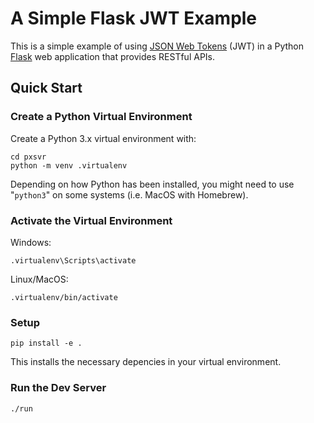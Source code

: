 A Simple Flask JWT Example
==========================

This is a simple example of using [JSON Web Tokens](https://jwt.io/) (JWT) in a Python [Flask](https://palletsprojects.com/p/flask/) web application that provides RESTful APIs.

## Quick Start

### Create a Python Virtual Environment

Create a Python 3.x virtual environment with:

    cd pxsvr
    python -m venv .virtualenv

Depending on how Python has been installed, you might need to use "`python3`" on some systems (i.e. MacOS with Homebrew).

### Activate the Virtual Environment

Windows:

    .virtualenv\Scripts\activate

Linux/MacOS:

    .virtualenv/bin/activate

### Setup

    pip install -e .

This installs the necessary depencies in your virtual environment.

### Run the Dev Server

    ./run
